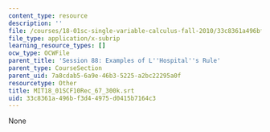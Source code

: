 ```yaml
---
content_type: resource
description: ''
file: /courses/18-01sc-single-variable-calculus-fall-2010/33c8361a496bf3d44975d0415b7164c3_MIT18_01SCF10Rec_67_300k.srt
file_type: application/x-subrip
learning_resource_types: []
ocw_type: OCWFile
parent_title: 'Session 88: Examples of L''Hospital''s Rule'
parent_type: CourseSection
parent_uid: 7a8cdab5-6a9e-46b3-5225-a2bc22295a0f
resourcetype: Other
title: MIT18_01SCF10Rec_67_300k.srt
uid: 33c8361a-496b-f3d4-4975-d0415b7164c3
---
```

None

